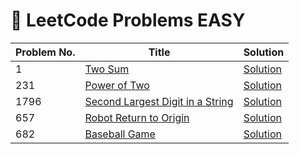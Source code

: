 # 📘 LeetCode Problems EASY

| Problem No. | Title | Solution |
|-------------|-------|----------|
| 1 | [Two Sum](https://leetcode.com/problems/two-sum/) | [Solution](https://github.com/Nihanth-2005/LEETCODE-PROBLEMS/blob/main/1%20-%20Two%20Sum) |
| 231 | [Power of Two](https://leetcode.com/problems/power-of-two/description/) | [Solution](https://github.com/Nihanth-2005/LEETCODE-PROBLEMS/blob/main/231%20-%20Power%20of%20Two) |
| 1796 | [Second Largest Digit in a String](https://leetcode.com/problems/second-largest-digit-in-a-string/description/) | [Solution](https://github.com/Nihanth-2005/LEETCODE-PROBLEMS/blob/main/1796%20-%20Second%20Largest%20Digit%20in%20a%20String) |
| 657 | [Robot Return to Origin](https://leetcode.com/problems/robot-return-to-origin/) | [Solution](https://github.com/Nihanth-2005/LEETCODE-PROBLEMS/blob/main/657%20-%20Robot%20Return%20to%20Origin) |
| 682 | [Baseball Game](https://leetcode.com/problems/baseball-game/) | [Solution](https://github.com/Nihanth-2005/LEETCODE-PROBLEMS/blob/main/682%20-%20Baseball%20Game) |
